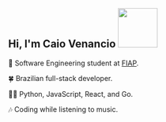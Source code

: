 ## Hi, I'm Caio Venancio <img src="https://media4.giphy.com/media/v1.Y2lkPTc5MGI3NjExcDZjcjA1cDY3NWV5Z3RncHB4aHVrdHA5ZnF0dng3dnN1aWxmaXJxMCZlcD12MV9pbnRlcm5hbF9naWZfYnlfaWQmY3Q9cw/pRFSQDwkLyCmQYzdql/giphy.gif" height="80px" width="80px">

🎯 Software Engineering student at [FIAP](https://www.fiap.com.br).

🍀 Brazilian full-stack developer.

👨‍💻 Python, JavaScript, React, and Go.

🎶 Coding while listening to music.

